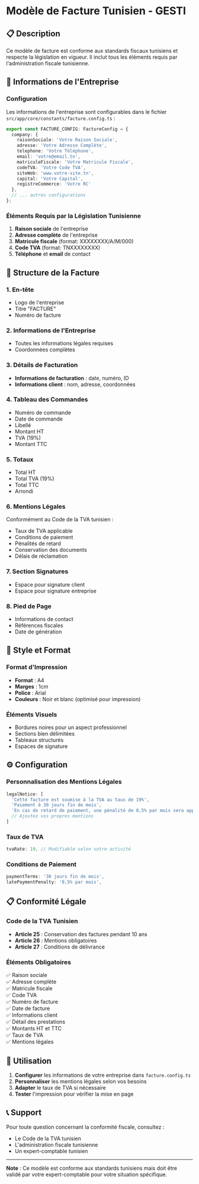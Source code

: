 # Modèle de Facture Tunisien - GESTI

## 📋 Description

Ce modèle de facture est conforme aux standards fiscaux tunisiens et respecte la législation en vigueur. Il inclut tous les éléments requis par l'administration fiscale tunisienne.

## 🏢 Informations de l'Entreprise

### Configuration
Les informations de l'entreprise sont configurables dans le fichier `src/app/core/constants/facture.config.ts` :

```typescript
export const FACTURE_CONFIG: FactureConfig = {
  company: {
    raisonSociale: 'Votre Raison Sociale',
    adresse: 'Votre Adresse Complète',
    telephone: 'Votre Téléphone',
    email: 'votre@email.tn',
    matriculeFiscale: 'Votre Matricule Fiscale',
    codeTVA: 'Votre Code TVA',
    siteWeb: 'www.votre-site.tn',
    capital: 'Votre Capital',
    registreCommerce: 'Votre RC'
  },
  // ... autres configurations
};
```

### Éléments Requis par la Législation Tunisienne

1. **Raison sociale** de l'entreprise
2. **Adresse complète** de l'entreprise
3. **Matricule fiscale** (format: XXXXXXXX/A/M/000)
4. **Code TVA** (format: TNXXXXXXXX)
5. **Téléphone** et **email** de contact

## 📄 Structure de la Facture

### 1. En-tête
- Logo de l'entreprise
- Titre "FACTURE"
- Numéro de facture

### 2. Informations de l'Entreprise
- Toutes les informations légales requises
- Coordonnées complètes

### 3. Détails de Facturation
- **Informations de facturation** : date, numéro, ID
- **Informations client** : nom, adresse, coordonnées

### 4. Tableau des Commandes
- Numéro de commande
- Date de commande
- Libellé
- Montant HT
- TVA (19%)
- Montant TTC

### 5. Totaux
- Total HT
- Total TVA (19%)
- Total TTC
- Arrondi

### 6. Mentions Légales
Conformément au Code de la TVA tunisien :
- Taux de TVA applicable
- Conditions de paiement
- Pénalités de retard
- Conservation des documents
- Délais de réclamation

### 7. Section Signatures
- Espace pour signature client
- Espace pour signature entreprise

### 8. Pied de Page
- Informations de contact
- Références fiscales
- Date de génération

## 🎨 Style et Format

### Format d'Impression
- **Format** : A4
- **Marges** : 1cm
- **Police** : Arial
- **Couleurs** : Noir et blanc (optimisé pour impression)

### Éléments Visuels
- Bordures noires pour un aspect professionnel
- Sections bien délimitées
- Tableaux structurés
- Espaces de signature

## ⚙️ Configuration

### Personnalisation des Mentions Légales
```typescript
legalNotice: [
  'Cette facture est soumise à la TVA au taux de 19%',
  'Paiement à 30 jours fin de mois',
  'En cas de retard de paiement, une pénalité de 0,5% par mois sera appliquée',
  // Ajoutez vos propres mentions
]
```

### Taux de TVA
```typescript
tvaRate: 19, // Modifiable selon votre activité
```

### Conditions de Paiement
```typescript
paymentTerms: '30 jours fin de mois',
latePaymentPenalty: '0,5% par mois',
```

## 📋 Conformité Légale

### Code de la TVA Tunisien
- **Article 25** : Conservation des factures pendant 10 ans
- **Article 26** : Mentions obligatoires
- **Article 27** : Conditions de délivrance

### Éléments Obligatoires
✅ Raison sociale  
✅ Adresse complète  
✅ Matricule fiscale  
✅ Code TVA  
✅ Numéro de facture  
✅ Date de facture  
✅ Informations client  
✅ Détail des prestations  
✅ Montants HT et TTC  
✅ Taux de TVA  
✅ Mentions légales  

## 🚀 Utilisation

1. **Configurer** les informations de votre entreprise dans `facture.config.ts`
2. **Personnaliser** les mentions légales selon vos besoins
3. **Adapter** le taux de TVA si nécessaire
4. **Tester** l'impression pour vérifier la mise en page

## 📞 Support

Pour toute question concernant la conformité fiscale, consultez :
- Le Code de la TVA tunisien
- L'administration fiscale tunisienne
- Un expert-comptable tunisien

---

**Note** : Ce modèle est conforme aux standards tunisiens mais doit être validé par votre expert-comptable pour votre situation spécifique. 